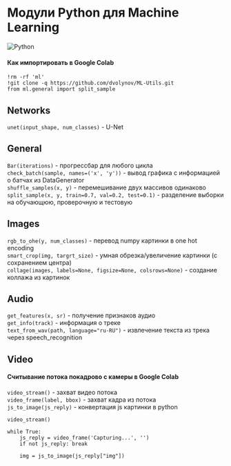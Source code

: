 # Модули Python для Machine Learning

![Python](https://img.shields.io/badge/python-3670A0?style=for-the-badge&logo=python&logoColor=ffdd54)


#### Как импортировать в Google Colab

    !rm -rf 'ml'   
    !git clone -q https://github.com/dvolynov/ML-Utils.git   
    from ml.general import split_sample   



## Networks

`unet(input_shape, num_classes)` - U-Net



## General

`Bar(iterations)` - прогрессбар для любого цикла   
`check_batch(sample, names=('x', 'y'))` - вывод графика с информацией о батчах из DataGenerator   
`shuffle_samples(x, y)` - перемешивание двух массивов одинаково    
`split_sample(x, y, train=0.7, val=0.2, test=0.1)` - разделение выборки на обучающюю, проверочную и тестовую   



## Images

`rgb_to_ohe(y, num_classes)` - перевод numpy картинки в one hot encoding   
`smart_crop(img, targrt_size)` - умная обрезка/увеличение картинки (с сохранением центра)   
`collage(images, labels=None, figsize=None, colsrows=None)` - создание коллажа из картинок     
   


## Audio

`get_features(x, sr)` - получение признаков аудио   
`get_info(track)` - информация о треке   
`text_from_wav(path, language="ru-RU")` - извлечение текста из трека через speech_recognition   
   


## Video

#### Считывание потока покадрово с камеры в Google Colab
`video_stream()` - захват видео потока   
`video_frame(label, bbox)` - захват кадра из потока   
`js_to_image(js_reply)` - конвертация js картинки в python   

    video_stream()

    while True:
        js_reply = video_frame('Capturing...', '')
        if not js_reply: break

        img = js_to_image(js_reply["img"])
   
